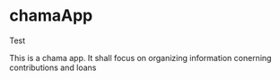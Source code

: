 # chamaApp
Test

This is a chama app.
It shall focus on organizing information conerning contributions and loans
